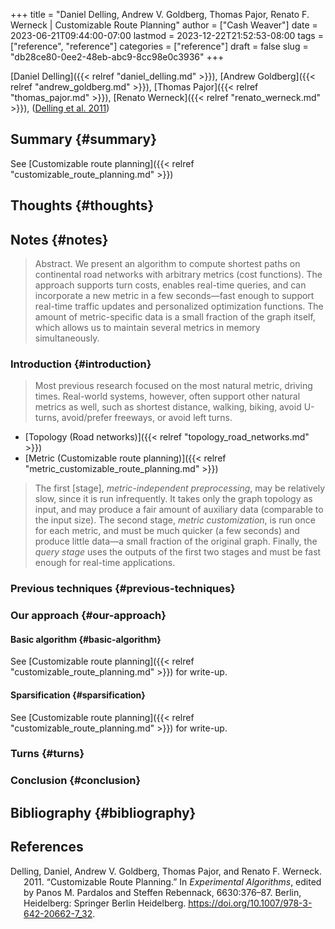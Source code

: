 +++
title = "Daniel Delling, Andrew V. Goldberg, Thomas Pajor, Renato F. Werneck | Customizable Route Planning"
author = ["Cash Weaver"]
date = 2023-06-21T09:44:00-07:00
lastmod = 2023-12-22T21:52:53-08:00
tags = ["reference", "reference"]
categories = ["reference"]
draft = false
slug = "db28ce80-0ee2-48eb-abc9-8cc98e0c3936"
+++

[Daniel Delling]({{< relref "daniel_delling.md" >}}), [Andrew Goldberg]({{< relref "andrew_goldberg.md" >}}), [Thomas Pajor]({{< relref "thomas_pajor.md" >}}), [Renato Werneck]({{< relref "renato_werneck.md" >}}), (<a href="#citeproc_bib_item_1">Delling et al. 2011</a>)


## Summary {#summary}

See [Customizable route planning]({{< relref "customizable_route_planning.md" >}})


## Thoughts {#thoughts}


## Notes {#notes}

> Abstract. We present an algorithm to compute shortest paths on continental road networks with arbitrary metrics (cost functions). The approach supports turn costs, enables real-time queries, and can incorporate a new metric in a few seconds—fast enough to support real-time traffic updates and personalized optimization functions. The amount of metric-specific data is a small fraction of the graph itself, which allows us to maintain several metrics in memory simultaneously.


### Introduction {#introduction}

> Most previous research focused on the most natural metric, driving times. Real-world systems, however, often support other natural metrics as well, such as shortest distance, walking, biking, avoid U-turns, avoid/prefer freeways, or avoid left turns.

-   [Topology (Road networks)]({{< relref "topology_road_networks.md" >}})
-   [Metric (Customizable route planning)]({{< relref "metric_customizable_route_planning.md" >}})

> The first [stage], _metric-independent preprocessing_, may be relatively slow, since it is run infrequently. It takes only the graph topology as input, and may produce a fair amount of auxiliary data (comparable to the input size). The second stage, _metric customization_, is run once for each metric, and must be much quicker (a few seconds) and produce little data—a small fraction of the original graph. Finally, the _query stage_ uses the outputs of the first two stages and must be fast enough for real-time applications.


### Previous techniques {#previous-techniques}


### Our approach {#our-approach}


#### Basic algorithm {#basic-algorithm}

See [Customizable route planning]({{< relref "customizable_route_planning.md" >}}) for write-up.


#### Sparsification {#sparsification}

See [Customizable route planning]({{< relref "customizable_route_planning.md" >}}) for write-up.


### Turns {#turns}


### Conclusion {#conclusion}


## Bibliography {#bibliography}

## References

<style>.csl-entry{text-indent: -1.5em; margin-left: 1.5em;}</style><div class="csl-bib-body">
  <div class="csl-entry"><a id="citeproc_bib_item_1"></a>Delling, Daniel, Andrew V. Goldberg, Thomas Pajor, and Renato F. Werneck. 2011. “Customizable Route Planning.” In <i>Experimental Algorithms</i>, edited by Panos M. Pardalos and Steffen Rebennack, 6630:376–87. Berlin, Heidelberg: Springer Berlin Heidelberg. <a href="https://doi.org/10.1007/978-3-642-20662-7_32">https://doi.org/10.1007/978-3-642-20662-7_32</a>.</div>
</div>
